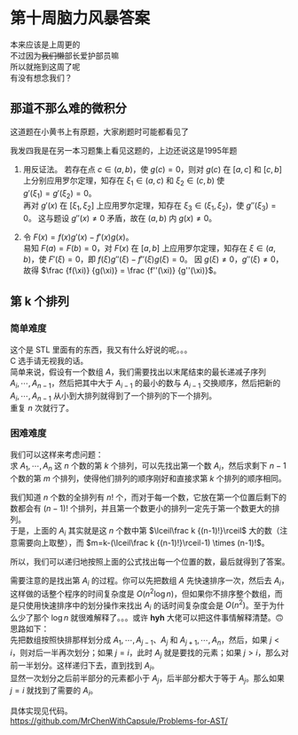 # 第十周脑力风暴答案

本来应该是上周更的  
不过因为~~我们懒~~部长爱护部员嘛  
所以就拖到这周了呢  
有没有想念我们？

## 那道不那么难的微积分

这道题在小黄书上有原题，大家刷题时可能都看见了  

我发四我是在另一本习题集上看见这题的，上边还说这是1995年题

1. 用反证法。 若存在点 $c \in (a,b)$，使 $g(c)=0$，则对 $g(c)$ 在 $[a,c]$ 和 $[c,b]$ 上分别应用罗尔定理，知存在 $\xi_1 \in (a,c)$ 和 $\xi_2 \in (c,b)$ 使  
   $g'(\xi_1)=g'(\xi_2)=0$。  
   再对 $g'(x)$ 在 $[\xi_1,\xi_2]$ 上应用罗尔定理，知存在 $\xi_3 \in (\xi_1,\xi_2)$，使 $g''(\xi_3)=0$。 这与题设 $g''(x) \neq 0$ 矛盾，故在 $(a,b)$ 内 $g(x) \neq 0$。

2. 令 $F(x)=f(x)g'(x)-f'(x)g(x)$。  
   易知 $F(a)=F(b)=0$，对 $F(x)$ 在 $[a,b]$ 上应用罗尔定理，知存在 $\xi \in (a,b)$，使 $F'(\xi)=0$，即 $f(\xi)g''(\xi)-f''(\xi)g(\xi)=0$。 因 $g(\xi) \neq 0$，$g''(\xi) \neq 0$，故得 $\frac {f(\xi)} {g(\xi)} = \frac {f''(\xi)} {g''(\xi)}$。

## 第 k 个排列

### 简单难度

这个是 STL 里面有的东西，我又有什么好说的呢。。。  
C 选手请无视我的话。  
简单来说，假设有一个数组 $A$，我们需要找出以末尾结束的最长递减子序列 $A_i,\cdots,A_{n-1}$，然后把其中大于 $A_{i-1}$ 的最小的数与 $A_{i-1}$ 交换顺序，然后把新的 $A_i,\cdots,A_{n-1}$ 从小到大排列就得到了一个排列的下一个排列。  
重复 $n$ 次就行了。

### 困难难度

我们可以这样来考虑问题：  
求 $A_1,\cdots,A_n$ 这 $n$ 个数的第 $k$ 个排列，可以先找出第一个数 $A_i$，然后求剩下 $n-1$ 个数的第 $m$ 个排列，使得他们排列的顺序刚好和直接求第 $k$ 个排列的顺序相同。

我们知道 $n$ 个数的全排列有 $n!$ 个，而对于每一个数，它放在第一个位置后剩下的数都会有 $(n-1)!$ 个排列，并且第一个数更小的排列一定先于第一个数更大的排列。  
于是，上面的 $A_i$ 其实就是这 $n$ 个数中第 $\lceil\frac k {(n-1)!}\rceil$ 大的数（注意需要向上取整），而 $m=k-(\lceil\frac k {(n-1)!}\rceil-1) \times (n-1)!$。

所以，我们可以递归地按照上面的公式找出每一个位置的数，最后就得到了答案。

需要注意的是找出第 $A_i$ 的过程。你可以先把数组 $A$ 先快速排序一次，然后去 $A_i$，这样做的话整个程序的时间复杂度是 $O(n^2\log n)$，但如果你不排序整个数组，而是只使用快速排序中的划分操作来找出 $A_i$ 的话时间复杂度会是 $O(n^2)$。至于为什么少了那个 $\log n$ 就很难解释了。。。或许 **hyh** 大佬可以把这件事情解释清楚。🙃  
思路如下：  
先把数组按照快排那样划分成 $A_1,\cdots,A_{j-1}$、$A_j$ 和 $A_{j+1},\cdots,A_n$，然后，如果 $j<i$，则对后一半再次划分；如果 $j=i$，此时 $A_j$ 就是要找的元素；如果 $j>i$，那么对前一半划分。这样递归下去，直到找到 $A_i$。  
显然一次划分之后前半部分的元素都小于 $A_j$，后半部分都大于等于 $A_j$。那么如果 $j=i$ 就找到了需要的 $A_i$。

具体实现见代码。  
<https://github.com/MrChenWithCapsule/Problems-for-AST/>
